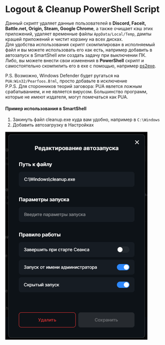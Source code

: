 # Logout & Cleanup PowerShell Script 
Данный скрипт удаляет данные пользователей в **Discord, Faceit, Battle.net, Origin, Steam, Google Chrome**, а также очищает кэш этих приложений, удаляет временные файлы `AppData/Local/Temp`, дампы крашей приложений и чистит корзину на всех дисках.  
Для удобства использования скрипт скомпилирован в исполняемый файл и вы можете использовать его как есть, например добавить в автозапуск в SmartShell или создать задачу при выключении ПК.  
Либо, вы можете внести свои изменения в **PowerShell** скрипт и самостоятельно скомпилить его в exe с помощью, например [ps2exe](https://github.com/MScholtes/PS2EXE).  

P.S. Возможно, Windows Defender будет ругаться на `PUA:Win32/Pearfoos.B!ml`, просто добавьте в исключение   
P.P.S. Для сторонников теорий заговора: PUA явлется ложным срабатыванием, и не является вирусом. Большинство программ, которые не имеют издателя, могут помечаться как PUA.


#### Пример использования в SmartShell
1. Закинуть файл cleanup.exe куда вам удобно, например в `C:\Windows`
2. Добавить автозагрузку в Настройках

![](ss_cleanup.png)